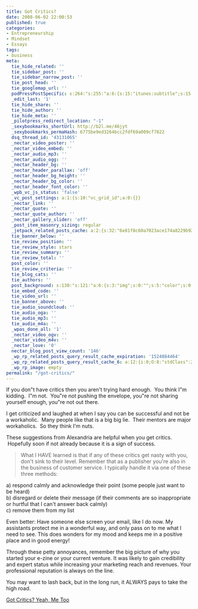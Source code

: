 ```yaml
---
title: Got Critics?
date: 2008-06-02 22:00:53
published: true
categories:
- Entrepreneurship
- Mindset
- Essays
tags:
- business
meta:
  tie_hide_related: ''
  tie_sidebar_post: ''
  tie_sidebar_narrow_post: ''
  tie_post_head: ''
  tie_googlemap_url: ''
  podPressPostSpecific: s:264:"s:255:"a:6:{s:15:"itunes:subtitle";s:15:"##PostExcerpt##";s:14:"itunes:summary";s:15:"##PostExcerpt##";s:15:"itunes:keywords";s:17:"##WordPressCats##";s:13:"itunes:author";s:10:"##Global##";s:15:"itunes:explicit";s:7:"Default";s:12:"itunes:block";s:7:"Default";}";";
  _edit_last: '1'
  tie_hide_share: ''
  tie_hide_author: ''
  tie_hide_meta: ''
  _pilotpress_redirect_location: "-1"
  _sexybookmarks_shortUrl: http://b2l.me/46jyt
  _sexybookmarks_permaHash: 6775be9ed3264bcc2fdf69a009cf7822
  dsq_thread_id: '43131065'
  _nectar_video_poster: ''
  _nectar_video_embed: ''
  _nectar_audio_mp3: ''
  _nectar_audio_ogg: ''
  _nectar_header_bg: ''
  _nectar_header_parallax: 'off'
  _nectar_header_bg_height: ''
  _nectar_header_bg_color: ''
  _nectar_header_font_color: ''
  _wpb_vc_js_status: 'false'
  _vc_post_settings: a:1:{s:10:"vc_grid_id";a:0:{}}
  _nectar_link: ''
  _nectar_quote: ''
  _nectar_quote_author: ''
  _nectar_gallery_slider: 'off'
  _post_item_masonry_sizing: regular
  _jetpack_related_posts_cache: a:2:{s:32:"6e81f8c60a7023ace174a8229b929eae";a:2:{s:7:"expires";i:1502366404;s:7:"payload";a:3:{i:0;a:1:{s:2:"id";i:872;}i:1;a:1:{s:2:"id";i:1170;}i:2;a:1:{s:2:"id";i:1853;}}}s:32:"8f6677c9d6b0f903e98ad32ec61f8deb";a:2:{s:7:"expires";i:1502366522;s:7:"payload";a:3:{i:0;a:1:{s:2:"id";i:673;}i:1;a:1:{s:2:"id";i:872;}i:2;a:1:{s:2:"id";i:1176;}}}}
  tie_banner_below: ''
  tie_review_position: ''
  tie_review_style: stars
  tie_review_summary: ''
  tie_review_total: ''
  post_color: ''
  tie_review_criteria: ''
  tie_blog_cats: ''
  tie_authors: ''
  post_background: s:130:"s:121:"a:6:{s:3:"img";s:0:"";s:5:"color";s:0:"";s:6:"repeat";s:0:"";s:10:"attachment";s:0:"";s:3:"hor";s:0:"";s:3:"ver";s:0:"";}";";
  tie_embed_code: ''
  tie_video_url: ''
  tie_banner_above: ''
  tie_audio_soundcloud: ''
  tie_audio_oga: ''
  tie_audio_mp3: ''
  tie_audio_m4a: ''
  _wpas_done_all: '1'
  _nectar_video_ogv: ''
  _nectar_video_m4v: ''
  _nectar_love: '0'
  nectar_blog_post_view_count: '146'
  _wp_rp_related_posts_query_result_cache_expiration: '1524884464'
  _wp_rp_related_posts_query_result_cache_6: a:12:{i:0;O:8:"stdClass":2:{s:7:"post_id";s:3:"872";s:5:"score";s:17:"82.51384889137249";}i:1;O:8:"stdClass":2:{s:7:"post_id";s:4:"1321";s:5:"score";s:18:"54.478472419792176";}i:2;O:8:"stdClass":2:{s:7:"post_id";s:4:"1027";s:5:"score";s:18:"54.478472419792176";}i:3;O:8:"stdClass":2:{s:7:"post_id";s:4:"1513";s:5:"score";s:18:"48.571127851020044";}i:4;O:8:"stdClass":2:{s:7:"post_id";s:3:"664";s:5:"score";s:18:"48.571127851020044";}i:5;O:8:"stdClass":2:{s:7:"post_id";s:4:"1192";s:5:"score";s:18:"42.901902002293866";}i:6;O:8:"stdClass":2:{s:7:"post_id";s:4:"1199";s:5:"score";s:17:"41.52954497991805";}i:7;O:8:"stdClass":2:{s:7:"post_id";s:3:"710";s:5:"score";s:17:"41.52954497991805";}i:8;O:8:"stdClass":2:{s:7:"post_id";s:3:"326";s:5:"score";s:17:"41.52954497991805";}i:9;O:8:"stdClass":2:{s:7:"post_id";s:4:"1363";s:5:"score";s:17:"40.71861476403739";}i:10;O:8:"stdClass":2:{s:7:"post_id";s:4:"1229";s:5:"score";s:17:"40.71861476403739";}i:11;O:8:"stdClass":2:{s:7:"post_id";s:4:"4550";s:5:"score";s:18:"39.346257741661574";}}
  _wp_rp_image: empty
permalink: "/got-critics/"
---
```

If you don"t have critics then you aren't trying hard enough.  You think I"m kidding.  I"m not.  You"re not pushing the envelope, you"re not sharing yourself enough, you"re not out there.

I get criticized and laughed at when I say you can be successful and not be a workaholic.  Many people like that is a big big lie.  Their mentors are major workaholics.  So they think I'm nuts.

These suggestions from Alexandria are helpful when you get critics.  Hopefully soon if not already because it is a sign of success.
>What I HAVE learned is that if any of these critics get nasty with you, don't sink to their level. Remember that as a publisher you're also in the business of customer service. I typically handle it via one of these three methods:

a) respond calmly and acknowledge their point (some people just want to be heard)<br />
b) disregard or delete their message (if their comments are so inappropriate or hurtful that I can't answer back calmly)<br />
c) remove them from my list

Even better: Have someone else screen your email, like I do now. My assistants protect me in a wonderful way, and only pass on to me what I need to see. This does wonders for my mood and keeps me in a positive place and in good energy!

Through these petty annoyances, remember the big picture of why you started your e-zine or your current venture. It was likely to gain credibility and expert status while increasing your marketing reach and revenues. Your professional reputation is always on the line.

You may want to lash back, but in the long run, it ALWAYS pays to take the high road.</blockquote>
<p><a href="http://bsetc.ca/blog/2008/05/29/got-critics-yeah-me-too" rel="nofollow">Got Critics? Yeah, Me Too</a></p>

